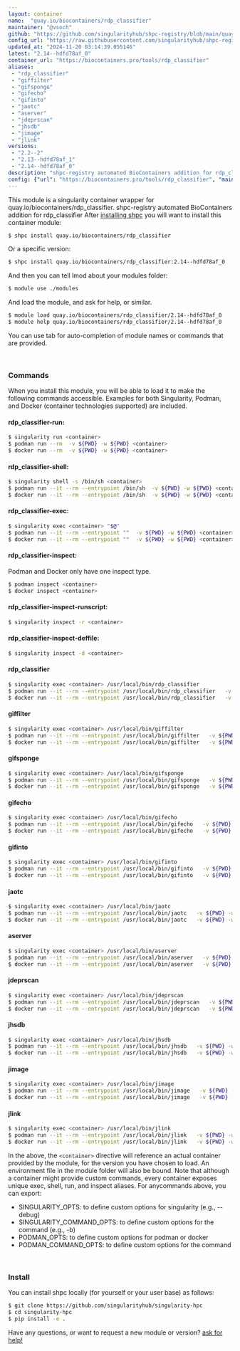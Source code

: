 ```yaml
---
layout: container
name:  "quay.io/biocontainers/rdp_classifier"
maintainer: "@vsoch"
github: "https://github.com/singularityhub/shpc-registry/blob/main/quay.io/biocontainers/rdp_classifier/container.yaml"
config_url: "https://raw.githubusercontent.com/singularityhub/shpc-registry/main/quay.io/biocontainers/rdp_classifier/container.yaml"
updated_at: "2024-11-20 03:14:39.055146"
latest: "2.14--hdfd78af_0"
container_url: "https://biocontainers.pro/tools/rdp_classifier"
aliases:
 - "rdp_classifier"
 - "giffilter"
 - "gifsponge"
 - "gifecho"
 - "gifinto"
 - "jaotc"
 - "aserver"
 - "jdeprscan"
 - "jhsdb"
 - "jimage"
 - "jlink"
versions:
 - "2.2--2"
 - "2.13--hdfd78af_1"
 - "2.14--hdfd78af_0"
description: "shpc-registry automated BioContainers addition for rdp_classifier"
config: {"url": "https://biocontainers.pro/tools/rdp_classifier", "maintainer": "@vsoch", "description": "shpc-registry automated BioContainers addition for rdp_classifier", "latest": {"2.14--hdfd78af_0": "sha256:fe9d9b037e3d4ebda5e02be9e7e4c5dae21f516f0f382136bbc4cfdcebc5e101"}, "tags": {"2.2--2": "sha256:94625e4e71c4c0534448ae393825f59c0b33c06555442cad9e226d956033c0d2", "2.13--hdfd78af_1": "sha256:b4551f4a8409b37af7108c7ffc713bcbf734725bb2aa72433f7497a0d5d9d609", "2.14--hdfd78af_0": "sha256:fe9d9b037e3d4ebda5e02be9e7e4c5dae21f516f0f382136bbc4cfdcebc5e101"}, "docker": "quay.io/biocontainers/rdp_classifier", "aliases": {"rdp_classifier": "/usr/local/bin/rdp_classifier", "giffilter": "/usr/local/bin/giffilter", "gifsponge": "/usr/local/bin/gifsponge", "gifecho": "/usr/local/bin/gifecho", "gifinto": "/usr/local/bin/gifinto", "jaotc": "/usr/local/bin/jaotc", "aserver": "/usr/local/bin/aserver", "jdeprscan": "/usr/local/bin/jdeprscan", "jhsdb": "/usr/local/bin/jhsdb", "jimage": "/usr/local/bin/jimage", "jlink": "/usr/local/bin/jlink"}}
---
```


This module is a singularity container wrapper for quay.io/biocontainers/rdp_classifier.
shpc-registry automated BioContainers addition for rdp_classifier
After [installing shpc](#install) you will want to install this container module:


```bash
$ shpc install quay.io/biocontainers/rdp_classifier
```

Or a specific version:

```bash
$ shpc install quay.io/biocontainers/rdp_classifier:2.14--hdfd78af_0
```

And then you can tell lmod about your modules folder:

```bash
$ module use ./modules
```

And load the module, and ask for help, or similar.

```bash
$ module load quay.io/biocontainers/rdp_classifier/2.14--hdfd78af_0
$ module help quay.io/biocontainers/rdp_classifier/2.14--hdfd78af_0
```

You can use tab for auto-completion of module names or commands that are provided.

<br>

### Commands

When you install this module, you will be able to load it to make the following commands accessible.
Examples for both Singularity, Podman, and Docker (container technologies supported) are included.

#### rdp_classifier-run:

```bash
$ singularity run <container>
$ podman run --rm  -v ${PWD} -w ${PWD} <container>
$ docker run --rm  -v ${PWD} -w ${PWD} <container>
```

#### rdp_classifier-shell:

```bash
$ singularity shell -s /bin/sh <container>
$ podman run --it --rm --entrypoint /bin/sh  -v ${PWD} -w ${PWD} <container>
$ docker run --it --rm --entrypoint /bin/sh  -v ${PWD} -w ${PWD} <container>
```

#### rdp_classifier-exec:

```bash
$ singularity exec <container> "$@"
$ podman run --it --rm --entrypoint ""  -v ${PWD} -w ${PWD} <container> "$@"
$ docker run --it --rm --entrypoint ""  -v ${PWD} -w ${PWD} <container> "$@"
```

#### rdp_classifier-inspect:

Podman and Docker only have one inspect type.

```bash
$ podman inspect <container>
$ docker inspect <container>
```

#### rdp_classifier-inspect-runscript:

```bash
$ singularity inspect -r <container>
```

#### rdp_classifier-inspect-deffile:

```bash
$ singularity inspect -d <container>
```


#### rdp_classifier

```bash
$ singularity exec <container> /usr/local/bin/rdp_classifier
$ podman run --it --rm --entrypoint /usr/local/bin/rdp_classifier   -v ${PWD} -w ${PWD} <container> -c " $@"
$ docker run --it --rm --entrypoint /usr/local/bin/rdp_classifier   -v ${PWD} -w ${PWD} <container> -c " $@"
```


#### giffilter

```bash
$ singularity exec <container> /usr/local/bin/giffilter
$ podman run --it --rm --entrypoint /usr/local/bin/giffilter   -v ${PWD} -w ${PWD} <container> -c " $@"
$ docker run --it --rm --entrypoint /usr/local/bin/giffilter   -v ${PWD} -w ${PWD} <container> -c " $@"
```


#### gifsponge

```bash
$ singularity exec <container> /usr/local/bin/gifsponge
$ podman run --it --rm --entrypoint /usr/local/bin/gifsponge   -v ${PWD} -w ${PWD} <container> -c " $@"
$ docker run --it --rm --entrypoint /usr/local/bin/gifsponge   -v ${PWD} -w ${PWD} <container> -c " $@"
```


#### gifecho

```bash
$ singularity exec <container> /usr/local/bin/gifecho
$ podman run --it --rm --entrypoint /usr/local/bin/gifecho   -v ${PWD} -w ${PWD} <container> -c " $@"
$ docker run --it --rm --entrypoint /usr/local/bin/gifecho   -v ${PWD} -w ${PWD} <container> -c " $@"
```


#### gifinto

```bash
$ singularity exec <container> /usr/local/bin/gifinto
$ podman run --it --rm --entrypoint /usr/local/bin/gifinto   -v ${PWD} -w ${PWD} <container> -c " $@"
$ docker run --it --rm --entrypoint /usr/local/bin/gifinto   -v ${PWD} -w ${PWD} <container> -c " $@"
```


#### jaotc

```bash
$ singularity exec <container> /usr/local/bin/jaotc
$ podman run --it --rm --entrypoint /usr/local/bin/jaotc   -v ${PWD} -w ${PWD} <container> -c " $@"
$ docker run --it --rm --entrypoint /usr/local/bin/jaotc   -v ${PWD} -w ${PWD} <container> -c " $@"
```


#### aserver

```bash
$ singularity exec <container> /usr/local/bin/aserver
$ podman run --it --rm --entrypoint /usr/local/bin/aserver   -v ${PWD} -w ${PWD} <container> -c " $@"
$ docker run --it --rm --entrypoint /usr/local/bin/aserver   -v ${PWD} -w ${PWD} <container> -c " $@"
```


#### jdeprscan

```bash
$ singularity exec <container> /usr/local/bin/jdeprscan
$ podman run --it --rm --entrypoint /usr/local/bin/jdeprscan   -v ${PWD} -w ${PWD} <container> -c " $@"
$ docker run --it --rm --entrypoint /usr/local/bin/jdeprscan   -v ${PWD} -w ${PWD} <container> -c " $@"
```


#### jhsdb

```bash
$ singularity exec <container> /usr/local/bin/jhsdb
$ podman run --it --rm --entrypoint /usr/local/bin/jhsdb   -v ${PWD} -w ${PWD} <container> -c " $@"
$ docker run --it --rm --entrypoint /usr/local/bin/jhsdb   -v ${PWD} -w ${PWD} <container> -c " $@"
```


#### jimage

```bash
$ singularity exec <container> /usr/local/bin/jimage
$ podman run --it --rm --entrypoint /usr/local/bin/jimage   -v ${PWD} -w ${PWD} <container> -c " $@"
$ docker run --it --rm --entrypoint /usr/local/bin/jimage   -v ${PWD} -w ${PWD} <container> -c " $@"
```


#### jlink

```bash
$ singularity exec <container> /usr/local/bin/jlink
$ podman run --it --rm --entrypoint /usr/local/bin/jlink   -v ${PWD} -w ${PWD} <container> -c " $@"
$ docker run --it --rm --entrypoint /usr/local/bin/jlink   -v ${PWD} -w ${PWD} <container> -c " $@"
```



In the above, the `<container>` directive will reference an actual container provided
by the module, for the version you have chosen to load. An environment file in the
module folder will also be bound. Note that although a container
might provide custom commands, every container exposes unique exec, shell, run, and
inspect aliases. For anycommands above, you can export:

 - SINGULARITY_OPTS: to define custom options for singularity (e.g., --debug)
 - SINGULARITY_COMMAND_OPTS: to define custom options for the command (e.g., -b)
 - PODMAN_OPTS: to define custom options for podman or docker
 - PODMAN_COMMAND_OPTS: to define custom options for the command

<br>

### Install

You can install shpc locally (for yourself or your user base) as follows:

```bash
$ git clone https://github.com/singularityhub/singularity-hpc
$ cd singularity-hpc
$ pip install -e .
```

Have any questions, or want to request a new module or version? [ask for help!](https://github.com/singularityhub/singularity-hpc/issues)